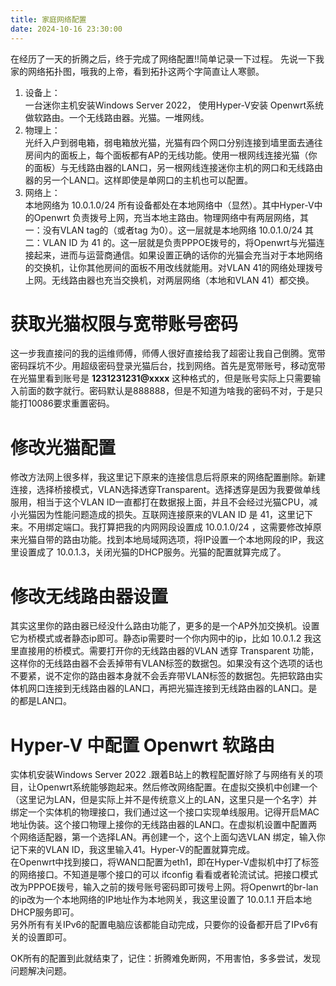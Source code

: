 ```yaml
---
title: 家庭网络配置
date: 2024-10-16 23:30:00
---
```

在经历了一天的折腾之后，终于完成了网络配置!!简单记录一下过程。
先说一下我家的网络拓扑图，哦我的上帝，看到拓扑这两个字简直让人寒颤。 
1. 设备上：  
   一台迷你主机安装Windows Server 2022， 使用Hyper-V安装 Openwrt系统做软路由。一个无线路由器。光猫。一堆网线。
2. 物理上：  
   光纤入户到弱电箱，弱电箱放光猫，光猫有四个网口分别连接到墙里面去通往房间内的面板上，每个面板都有AP的无线功能。使用一根网线连接光猫（你的面板）与无线路由器的LAN口，另一根网线连接迷你主机的网口和无线路由器的另一个LAN口。这样即使是单网口的主机也可以配置。
3. 网络上：  
   本地网络为 10.0.1.0/24 所有设备都处在本地网络中（显然）。其中Hyper-V中的Openwrt 负责拨号上网，充当本地主路由。物理网络中有两层网络，其一：没有VLAN tag的（或者tag 为0）。这一层就是本地网络 10.0.1.0/24 其二：VLAN ID 为 41 的。这一层就是负责PPPOE拨号的，将Openwrt与光猫连接起来，进而与运营商通信。如果设置正确的话你的光猫会充当对于本地网络的交换机，让你其他房间的面板不用改线就能用。对VLAN 41的网络处理拨号上网。无线路由器也充当交换机，对两层网络（本地和VLAN 41）都交换。
# 获取光猫权限与宽带账号密码
这一步我直接问的我的运维师傅，师傅人很好直接给我了超密让我自己倒腾。宽带密码踩坑不少。用超级密码登录光猫后台，找到网络。首先是宽带账号，移动宽带在光猫里看到账号是 **1231231231@xxxx** 这种格式的，但是账号实际上只需要输入前面的数字就行。密码默认是888888，但是不知道为啥我的密码不对，于是只能打10086要求重置密码。
# 修改光猫配置
修改方法网上很多样，我这里记下原来的连接信息后将原来的网络配置删除。新建连接，选择桥接模式，VLAN选择透穿Transparent。选择透穿是因为我要做单线服用，相当于这个VLAN ID一直都打在数据报上面，并且不会经过光猫CPU，减小光猫因为性能问题造成的损失。互联网连接原来的VLAN ID 是 41，这里记下来。不用绑定端口。我打算把我的内网网段设置成 10.0.1.0/24 ，这需要修改掉原来光猫自带的路由功能。找到本地局域网选项，将IP设置一个本地网段的IP，我这里设置成了 10.0.1.3，关闭光猫的DHCP服务。光猫的配置就算完成了。
# 修改无线路由器设置
其实这里你的路由器已经没什么路由功能了，更多的是一个AP外加交换机。设置它为桥模式或者静态ip即可。静态ip需要时一个你内网中的ip，比如 10.0.1.2  我这里直接用的桥模式。需要打开你的无线路由器的VLAN 透穿 Transparent 功能，这样你的无线路由器不会丢掉带有VLAN标签的数据包。如果没有这个选项的话也不要紧，说不定你的路由器本身就不会丢弃带VLAN标签的数据包。先把软路由实体机网口连接到无线路由器的LAN口，再把光猫连接到无线路由器的LAN口。是的都是LAN口。
# Hyper-V 中配置 Openwrt 软路由
实体机安装Windows Server 2022 .跟着B站上的教程配置好除了与网络有关的项目，让Openwrt系统能够跑起来。然后修改网络配置。在虚拟交换机中创建一个（这里记为LAN，但是实际上并不是传统意义上的LAN，这里只是一个名字）并绑定一个实体机的物理接口，我们通过这一个接口实现单线服用。记得开启MAC地址伪装。这个接口物理上接你的无线路由器的LAN口。在虚拟机设置中配置两个网络适配器，第一个选择LAN。再创建一个，这个上面勾选VLAN 绑定，输入你记下来的VLAN ID，我这里输入41。Hyper-V的配置就算完成。  
在Openwrt中找到接口，将WAN口配置为eth1，即在Hyper-V虚拟机中打了标签的网络接口。不知道是哪个接口的可以 ifconfig 看看或者轮流试试。把接口模式改为PPPOE拨号，输入之前的拨号账号密码即可拨号上网。将Openwrt的br-lan的ip改为一个本地网络的IP地址作为本地网关，我这里设置了 10.0.1.1 开启本地DHCP服务即可。  
另外所有有关IPv6的配置电脑应该都能自动完成，只要你的设备都开启了IPv6有关的设置即可。

OK所有的配置到此就结束了，记住：折腾难免断网，不用害怕，多多尝试，发现问题解决问题。